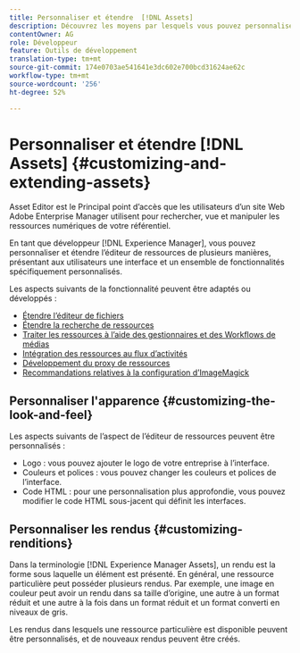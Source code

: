 ```yaml
---
title: Personnaliser et étendre  [!DNL Assets]
description: Découvrez les moyens par lesquels vous pouvez personnaliser et étendre le Partage de ressources et l’Éditeur de ressources, qui proposent aux utilisateurs une interface et un ensemble de fonctionnalités spécialement adaptés.
contentOwner: AG
role: Développeur
feature: Outils de développement
translation-type: tm+mt
source-git-commit: 174e0703ae541641e3dc602e700bcd31624ae62c
workflow-type: tm+mt
source-wordcount: '256'
ht-degree: 52%

---
```



# Personnaliser et étendre [!DNL Assets] {#customizing-and-extending-assets}

Asset Editor est le Principal point d’accès que les utilisateurs d’un site Web Adobe Enterprise Manager utilisent pour rechercher, vue et manipuler les ressources numériques de votre référentiel.

En tant que développeur [!DNL Experience Manager], vous pouvez personnaliser et étendre l’éditeur de ressources de plusieurs manières, présentant aux utilisateurs une interface et un ensemble de fonctionnalités spécifiquement personnalisés.

Les aspects suivants de la fonctionnalité peuvent être adaptés ou développés :

* [Étendre l’éditeur de fichiers](asseteditorx.md)
* [Étendre la recherche de ressources](searchx.md)
* [Traiter les ressources à l’aide des gestionnaires et des Workflows de médias](media-handlers.md)
* [Intégration des ressources au flux d’activités](extending-activity-stream.md)
* [Développement du proxy de ressources](proxy.md)
* [Recommandations relatives à la configuration d’ImageMagick](best-practices-for-imagemagick.md)

## Personnaliser l&#39;apparence {#customizing-the-look-and-feel}

Les aspects suivants de l’aspect de l’éditeur de ressources peuvent être personnalisés :

* Logo : vous pouvez ajouter le logo de votre entreprise à l’interface.
* Couleurs et polices : vous pouvez changer les couleurs et polices de l’interface.
* Code HTML : pour une personnalisation plus approfondie, vous pouvez modifier le code HTML sous-jacent qui définit les interfaces.

## Personnaliser les rendus {#customizing-renditions}

Dans la terminologie [!DNL Experience Manager Assets], un rendu est la forme sous laquelle un élément est présenté. En général, une ressource particulière peut posséder plusieurs rendus. Par exemple, une image en couleur peut avoir un rendu dans sa taille d’origine, une autre à un format réduit et une autre à la fois dans un format réduit et un format converti en niveaux de gris.

Les rendus dans lesquels une ressource particulière est disponible peuvent être personnalisés, et de nouveaux rendus peuvent être créés.
